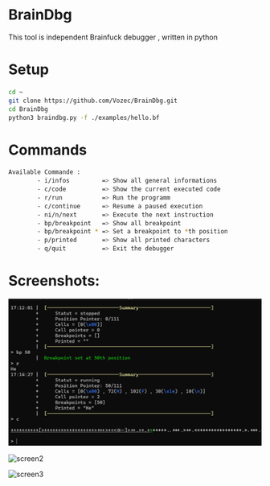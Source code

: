 # BrainDbg
This tool is independent Brainfuck debugger , written in python


# Setup
```bash
cd ~
git clone https://github.com/Vozec/BrainDbg.git
cd BrainDbg
python3 braindbg.py -f ./examples/hello.bf
```

# Commands
```bash
Available Commande :
        - i/infos         => Show all general informations
        - c/code          => Show the current executed code
        - r/run           => Run the programm
        - c/continue      => Resume a paused execution
        - ni/n/next       => Execute the next instruction
        - bp/breakpoint   => Show all breakpoint
        - bp/breakpoint * => Set a breakpoint to *th position
        - p/printed       => Show all printed characters
        - q/quit          => Exit the debugger
```

# Screenshots:

![screen1](./github/screen1.png)

![screen2](./github/screen2.png)

![screen3](./github/screen3.png)
